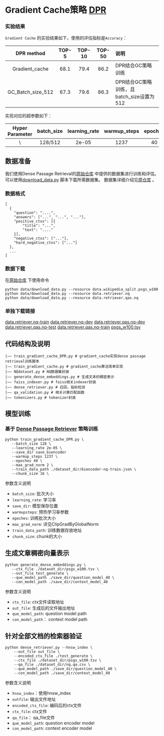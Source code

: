 # Gradient Cache策略 [DPR](https://arxiv.org/abs/2004.04906)


### 实验结果

`Gradient Cache` 的实验结果如下，使用的评估指标是`Accuracy`：

|  DPR method | TOP-5  | TOP-10 | TOP-50| 说明 |
| :-----: | :----: | :----: | :----: | :---- |
|  Gradient_cache | 68.1 | 79.4| 86.2 | DPR结合GC策略训练
| GC_Batch_size_512  | 67.3 | 79.6| 86.3| DPR结合GC策略训练，且batch_size设置为512|

实验对应的超参数如下：

| Hyper Parameter | batch_size| learning_rate| warmup_steps| epoches| chunk_size|max_grad_norm |
| :----: | :----: | :----: | :----: | :---: | :----: | :----: |
| \ | 128/512| 2e-05 | 1237 | 40 | 2| 16/8 |

## 数据准备
我们使用Dense Passage Retrieval的[原始仓库](https://github.com/Elvisambition/DPR)
中提供的数据集进行训练和评估。可以使用[download_data.py](https://github.com/Elvisambition/DPR/blob/main/dpr/data/download_data.py)
脚本下载所需数据集。 数据集详细介绍见[原仓库](https://github.com/Elvisambition/DPR) 。

### 数据格式
```
[
  {
    "question": "....",
    "answers": ["...", "...", "..."],
    "positive_ctxs": [{
        "title": "...",
        "text": "...."
    }],
    "negative_ctxs": ["..."],
    "hard_negative_ctxs": ["..."]
  },
  ...
]
```

### 数据下载
在[原始仓库](https://github.com/Elvisambition/DPR)
下使用命令
```
python data/download_data.py --resource data.wikipedia_split.psgs_w100
python data/download_data.py --resource data.retriever.nq
python data/download_data.py --resource data.retriever.qas.nq
```
### 单独下载链接
[data.retriever.nq-train](https://dl.fbaipublicfiles.com/dpr/data/retriever/biencoder-nq-train.json.gz)
[data.retriever.nq-dev](https://dl.fbaipublicfiles.com/dpr/data/retriever/biencoder-nq-dev.json.gz)
[data.retriever.qas.nq-dev](https://dl.fbaipublicfiles.com/dpr/data/retriever/nq-dev.qa.csv)
[data.retriever.qas.nq-test](https://dl.fbaipublicfiles.com/dpr/data/retriever/nq-test.qa.csv)
[data.retriever.qas.nq-train](https://dl.fbaipublicfiles.com/dpr/data/retriever/nq-train.qa.csv)
[psgs_w100.tsv](https://dl.fbaipublicfiles.com/dpr/wikipedia_split/psgs_w100.tsv.gz)


## 代码结构及说明
```
|—— train_gradient_cache_DPR.py # gradient_cache实现dense passage retrieval训练脚本
|—— train_gradient_cache.py # gradient_cache算法简单实现
|—— NQdataset.py # NQ数据集封装
|—— generate_dense_embeddings.py # 生成文本的稠密表示
|—— faiss_indexer.py # faiss相关indexer封装
|—— dense_retriever.py # 召回，指标检测
|—— qa_validation.py # 相关计算匹配函数
|—— tokenizers.py # tokenizer封装
```

## 模型训练
### 基于 [Dense Passage Retriever](https://arxiv.org/abs/2004.04906) 策略训练
```
python train_gradient_cache_DPR.py \
   --batch_size 128 \
   --learning_rate 2e-05 \
   --save_dir save_biencoder
   --warmup_steps 1237 \
   --epoches 40 \
   --max_grad_norm 2 \
   --train_data_path ./dataset_dir/biencoder-nq-train.json \
   --chunk_size 16 \
```

参数含义说明
* `batch_size`: 批次大小
* `learning_rate`: 学习率
* `save_dir`: 模型保存位置
* `warmupsteps`: 预热学习率参数
* `epoches`: 训练批次大小
* `max_grad_norm`: 详见ClipGradByGlobalNorm
* `train_data_path`: 训练数据存放地址
* `chunk_size`: chunk的大小

## 生成文章稠密向量表示

```
python generate_dense_embeddings.py \
   --ctx_file ./dataset_dir/psgs_w100.tsv \
   --out_file test_generate \
   --que_model_path ./save_dir/question_model_40 \
   --con_model_path ./save_dir/context_model_40
```


参数含义说明
* `ctx_file`: ctx文件读取地址
* `out_file`: 生成后的文件输出地址
* `que_model_path`: question model path
* `con_model_path`： context model path


## 针对全部文档的检索器验证
```
python dense_retriever.py --hnsw_index \
    --out_file out_file \
    --encoded_ctx_file ./test_generate \
    --ctx_file ./dataset_dir/psgs_w100.tsv \
    --qa_file ./dataset_dir/nq.qa.csv \
    --que_model_path ./save_dir/question_model_40 \
    --con_model_path ./save_dir/context_model_40
```
参数含义说明
* `hnsw_index`：使用hnsw_index
* `outfile`: 输出文件地址
* `encoded_ctx_file`: 编码后的ctx文件
* `ctx_file`: ctx文件
* `qa_file`： qa_file文件
* `que_model_path`: question encoder model
* `con_model_path`: context encoder model
